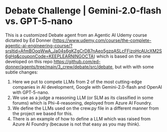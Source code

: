 # Debate Challenge | Gemini-2.0-flash vs. GPT-5-nano

This is a customized Debate agent from an Agentic AI Udemy course dictated by Ed Donner (https://www.udemy.com/course/the-complete-agentic-ai-engineering-course/?srsltid=AfmBOoqWwA_Ja04s6gKZgCrD87nAeo5gzqASLcFFjzoHcAUcXM2S6gHq&couponCode=KEEPLEARNINGOCTA) which is based on the one developed on this repo https://github.com/ed-donner/agents/tree/main/3_crew/debate/src/debate, but with with some subtle changes:

1) Here we put to compete LLMs from 2 of the most cutting-edge companies in AI development, Google with Gemini-2.0-flash and OpenAI with GPT-5-nano.
2) We use as a judge a reasoning LLM (or SLM as its classified in some forums) which is Phi-4-reasoning, deployed from Azure AI Foundry.
3) We define the LLMs used on the crew.py file in a different manner from the project we based for this.
4) There is an example of how to define a LLM which was raised from Azure AI Foundry (because is not that easy as you may think). 
